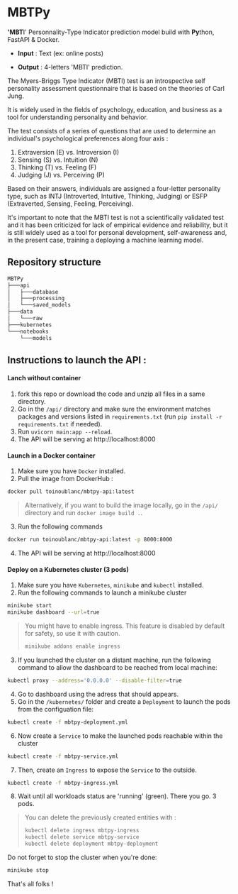 # **MBTPy**

**'MBT**I' Personnality-Type Indicator prediction model build with **Py**thon, FastAPI & Docker.

* **Input** : Text (ex: online posts)

- **Output** : 4-letters 'MBTI'  prediction.

The Myers-Briggs Type Indicator (MBTI) test is an introspective self personality assessment questionnaire that is based on the theories of Carl Jung.

It is widely used in the fields of psychology, education, and business as a tool for understanding personality and behavior.

The test consists of a series of questions that are used to determine an individual's psychological preferences along four axis :

1. Extraversion (E) vs. Introversion (I)
2. Sensing (S) vs. Intuition (N)
3. Thinking (T) vs. Feeling (F)
4. Judging (J) vs. Perceiving (P)

Based on their answers, individuals are assigned a four-letter personality type, such as INTJ (Introverted, Intuitive, Thinking, Judging) or ESFP (Extraverted, Sensing, Feeling, Perceiving).

It's important to note that the MBTI test is not a scientifically validated test and it has been criticized for lack of empirical evidence and reliability, but it is still widely used as a tool for personal development, self-awareness and, in the present case, training a deploying a machine learning model.


## Repository structure

```bash
MBTPy
├───api
│   ├───database
│   ├───processing
│   └───saved_models
├───data
│   └───raw
├───kubernetes
└───notebooks
    └───models
```


## Instructions to launch the API :

#### Lanch without container

1. fork this repo or download the code and unzip all files in a same directory.
2. Go in the `/api/` directory and make sure the environment matches packages and versions listed in `requirements.txt` (run `pip install -r requirements.txt` if needed).
3. Run `uvicorn main:app --reload`.
4. The API will be serving at http://localhost:8000

#### Launch in a Docker container

1. Make sure you have `Docker` installed.
2. Pull the image from DockerHub :

```bash
docker pull toinoublanc/mbtpy-api:latest
```

> Alternatively, if you want to build the image locally, go in the `/api/` directory and run
> `docker image build .`.

3. Run the following commands

```bash
docker run toinoublanc/mbtpy-api:latest -p 8000:8000 
```

4. The API will be serving at http://localhost:8000

#### Deploy on a Kubernetes cluster (3 pods)

1. Make sure you have `Kubernetes`, `minikube` and `kubectl` installed.
2. Run the following commands to launch a minikube cluster

```bash
minikube start
minikube dashboard --url=true
```

> You might have to enable ingress. This feature is disabled by default for safety, so use it with caution.
>
> ```bash
> minikube addons enable ingress
> ```

3. If you launched the cluster on a distant machine, run the following command to allow the dashboard to be reached from local machine:

```bash
kubectl proxy --address='0.0.0.0' --disable-filter=true
```

4. Go to dashboard using the adress that should appears.
5. Go in the `/kubernetes/` folder and create a `Deployment` to launch the pods from the configuation file:

```bash
kubectl create -f mbtpy-deployment.yml
```

6. Now create a `Service` to make the launched pods reachable within the cluster

```bash
kubectl create -f mbtpy-service.yml
```

7. Then, create an `Ingress` to expose the `Service` to the outside.

```bash
kubectl create -f mbtpy-ingress.yml
```

8. Wait until all workloads status are 'running' (green). There you go. 3 pods.

> You can delete the previously created entities with :
>
> ```bash
> kubectl delete ingress mbtpy-ingress
> kubectl delete service mbtpy-service
> kubectl delete deployment mbtpy-deployment
> ```

Do not forget to stop the cluster when you're done:

```bash
minikube stop
```

That's all folks !
